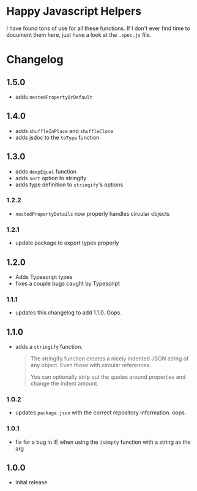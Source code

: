 # Happy Javascript Helpers

I have found tons of use for all these functions. If I don't ever find time to document them here, just have a look at the `.spec.js` file.

# Changelog

## 1.5.0
* adds `nestedPropertyOrDefault`

## 1.4.0
* adds `shuffleInPlace` and `shuffleClone`
* adds jsdoc to the `toType` function

## 1.3.0
* adds `deepEqual` function
* adds `sort` option to stringify
* adds type definition to `stringify`'s options

### 1.2.2
* `nestedPropertyDetails` now properly handles circular objects

### 1.2.1
* update package to export types properly

## 1.2.0
* Adds Typescript types
* fixes a couple bugs caught by Typescript

### 1.1.1
* updates this changelog to add 1.1.0. Oops.

## 1.1.0
* adds a `stringify` function.
  > The stringify function creates a nicely indented JSON string of any object. Even those with circular references.
  >
  > You can optionally strip out the quotes around properties and change the indent amount.

### 1.0.2
* updates `package.json` with the correct repository information. oops.

### 1.0.1
* fix for a bug in IE when using the `isEmpty` function with a string as the arg

## 1.0.0
* inital release
